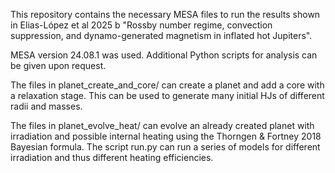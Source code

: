 This repository contains the necessary MESA files to run the results shown in Elias-López et al 2025 b "Rossby number regime, convection suppression, and dynamo-generated magnetism in inflated hot Jupiters".

MESA version 24.08.1 was used. Additional Python scripts for analysis can be given upon request.

The files in planet_create_and_core/ can create a planet and add a core with a relaxation stage. This can be used to generate many initial HJs of different radii and masses.

The files in planet_evolve_heat/ can evolve an already created planet with irradiation and possible internal heating using the Thorngen & Fortney 2018 Bayesian formula. The script run.py can run a series of models for different irradiation and thus different heating efficiencies.
